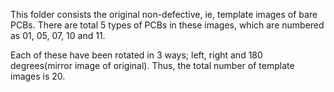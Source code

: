 This folder consists the original non-defective, ie, template images of bare PCBs. There are total 5 types of PCBs in these images, which are numbered as 01, 05, 07, 10 and 11.

Each of these have been rotated in 3 ways; left, right and 180 degrees(mirror image of original). Thus, the total number of template images is 20.
